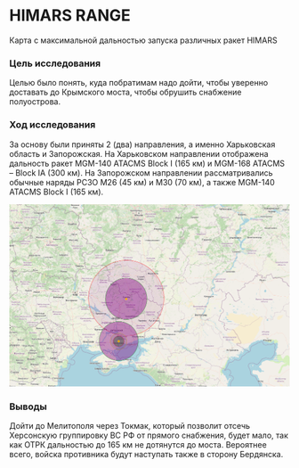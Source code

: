 # HIMARS RANGE
 Карта с максимальной дальностью запуска различных ракет HIMARS
 
### Цель исследования
 Целью было понять, куда побратимам надо дойти, чтобы уверенно доставать до Крымского моста, чтобы обрушить снабжение полуострова.

### Ход исследования 
 За основу были приняты 2 (два) направления, а именно Харьковская область и Запорожская.
 На Харьковском направлении отображена дальность ракет MGM-140 ATACMS Block I (165 км) и MGM-168 ATACMS – Block IA (300 км).
 На Запорожском направлении рассматривались обычные наряды РСЗО М26 (45 км) и М30 (70 км), а также MGM-140 ATACMS Block I (165 км).
 
 ![Изображение](https://github.com/MelnikDM/SVO/blob/3a20c562627061f1c20e5f0e8c1e5e31b3ee007b/HIMARS_RANGE/Range.png)
 
### Выводы
 Дойти до Мелитополя через Токмак, который позволит отсечь Херсонскую группировку ВС РФ от прямого снабжения, будет мало, так как ОТРК дальностью до 165 км не дотянутся до моста.
 Вероятнее всего, войска противника будут наступать также в сторону Бердянска.
 
